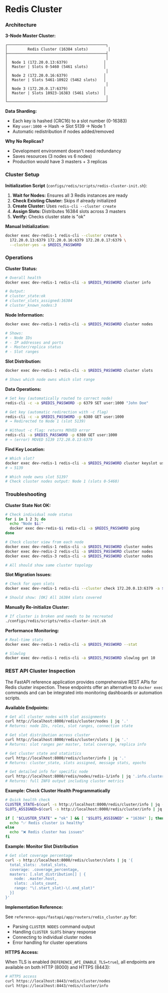 # Redis Cluster

### Architecture

**3-Node Master Cluster:**
```
┌────────────────────────────────────────────┐
│         Redis Cluster (16384 slots)         │
├────────────────────────────────────────────┤
│                                            │
│  Node 1 (172.20.0.13:6379)                │
│  Master | Slots 0-5460 (5461 slots)       │
│                                            │
│  Node 2 (172.20.0.16:6379)                │
│  Master | Slots 5461-10922 (5462 slots)   │
│                                            │
│  Node 3 (172.20.0.17:6379)                │
│  Master | Slots 10923-16383 (5461 slots)  │
│                                            │
└────────────────────────────────────────────┘
```

**Data Sharding:**
- Each key is hashed (CRC16) to a slot number (0-16383)
- Key `user:1000` → Hash → Slot 5139 → Node 1
- Automatic redistribution if nodes added/removed

**Why No Replicas?**
- Development environment doesn't need redundancy
- Saves resources (3 nodes vs 6 nodes)
- Production would have 3 masters + 3 replicas

### Cluster Setup

**Initialization Script** (`configs/redis/scripts/redis-cluster-init.sh`):

1. **Wait for Nodes:** Ensures all 3 Redis instances are ready
2. **Check Existing Cluster:** Skips if already initialized
3. **Create Cluster:** Uses `redis-cli --cluster create`
4. **Assign Slots:** Distributes 16384 slots across 3 masters
5. **Verify:** Checks cluster state is "ok"

**Manual Initialization:**
```bash
docker exec dev-redis-1 redis-cli --cluster create \
  172.20.0.13:6379 172.20.0.16:6379 172.20.0.17:6379 \
  --cluster-yes -a $REDIS_PASSWORD
```

### Operations

**Cluster Status:**
```bash
# Overall health
docker exec dev-redis-1 redis-cli -a $REDIS_PASSWORD cluster info

# Output:
# cluster_state:ok
# cluster_slots_assigned:16384
# cluster_known_nodes:3
```

**Node Information:**
```bash
docker exec dev-redis-1 redis-cli -a $REDIS_PASSWORD cluster nodes

# Shows:
# - Node IDs
# - IP addresses and ports
# - Master/replica status
# - Slot ranges
```

**Slot Distribution:**
```bash
docker exec dev-redis-1 redis-cli -a $REDIS_PASSWORD cluster slots

# Shows which node owns which slot range
```

**Data Operations:**
```bash
# Set key (automatically routed to correct node)
redis-cli -c -a $REDIS_PASSWORD -p 6379 SET user:1000 "John Doe"

# Get key (automatic redirection with -c flag)
redis-cli -c -a $REDIS_PASSWORD -p 6380 GET user:1000
# → Redirected to Node 1 (slot 5139)

# Without -c flag: returns MOVED error
redis-cli -a $REDIS_PASSWORD -p 6380 GET user:1000
# → (error) MOVED 5139 172.20.0.13:6379
```

**Find Key Location:**
```bash
# Which slot?
docker exec dev-redis-1 redis-cli -a $REDIS_PASSWORD cluster keyslot user:1000
# → 5139

# Which node owns slot 5139?
# Check cluster nodes output: Node 1 (slots 0-5460)
```

### Troubleshooting

**Cluster State Not OK:**
```bash
# Check individual node status
for i in 1 2 3; do
  echo "Node $i:"
  docker exec dev-redis-$i redis-cli -a $REDIS_PASSWORD ping
done

# Check cluster view from each node
docker exec dev-redis-1 redis-cli -a $REDIS_PASSWORD cluster nodes
docker exec dev-redis-2 redis-cli -a $REDIS_PASSWORD cluster nodes
docker exec dev-redis-3 redis-cli -a $REDIS_PASSWORD cluster nodes

# All should show same cluster topology
```

**Slot Migration Issues:**
```bash
# Check for open slots
docker exec dev-redis-1 redis-cli --cluster check 172.20.0.13:6379 -a $REDIS_PASSWORD

# Should show: [OK] All 16384 slots covered
```

**Manually Re-initialize Cluster:**
```bash
# If cluster is broken and needs to be recreated
./configs/redis/scripts/redis-cluster-init.sh
```

**Performance Monitoring:**
```bash
# Real-time stats
docker exec dev-redis-1 redis-cli -a $REDIS_PASSWORD --stat

# Slowlog
docker exec dev-redis-1 redis-cli -a $REDIS_PASSWORD slowlog get 10
```

### REST API Cluster Inspection

The FastAPI reference application provides comprehensive REST APIs for Redis cluster inspection. These endpoints offer an alternative to `docker exec` commands and can be integrated into monitoring dashboards or automation scripts.

**Available Endpoints:**

```bash
# Get all cluster nodes with slot assignments
curl http://localhost:8000/redis/cluster/nodes | jq '.'
# Returns: node IDs, roles, slot ranges, connection state

# Get slot distribution across cluster
curl http://localhost:8000/redis/cluster/slots | jq '.'
# Returns: slot ranges per master, total coverage, replica info

# Get cluster state and statistics
curl http://localhost:8000/redis/cluster/info | jq '.'
# Returns: cluster_state, slots assigned, message stats, epochs

# Get detailed info for specific node
curl http://localhost:8000/redis/nodes/redis-1/info | jq '.info.cluster*'
# Returns: full INFO output including cluster metrics
```

**Example: Check Cluster Health Programmatically**

```bash
# Quick health check
CLUSTER_STATE=$(curl -s http://localhost:8000/redis/cluster/info | jq -r '.cluster_info.cluster_state')
SLOTS_ASSIGNED=$(curl -s http://localhost:8000/redis/cluster/info | jq -r '.cluster_info.cluster_slots_assigned')

if [ "$CLUSTER_STATE" = "ok" ] && [ "$SLOTS_ASSIGNED" = "16384" ]; then
  echo "✅ Redis cluster is healthy"
else
  echo "❌ Redis cluster has issues"
fi
```

**Example: Monitor Slot Distribution**

```bash
# Get slot coverage percentage
curl -s http://localhost:8000/redis/cluster/slots | jq '{
  total_slots: .total_slots,
  coverage: .coverage_percentage,
  masters: [.slot_distribution[] | {
    node: .master.host,
    slots: .slots_count,
    range: "\(.start_slot)-\(.end_slot)"
  }]
}'
```

**Implementation Reference:**

See `reference-apps/fastapi/app/routers/redis_cluster.py` for:
- Parsing `CLUSTER NODES` command output
- Handling `CLUSTER SLOTS` binary response
- Connecting to individual cluster nodes
- Error handling for cluster operations

**HTTPS Access:**

When TLS is enabled (`REFERENCE_API_ENABLE_TLS=true`), all endpoints are available on both HTTP (8000) and HTTPS (8443):

```bash
# HTTPS access
curl https://localhost:8443/redis/cluster/nodes
curl https://localhost:8443/redis/cluster/info
```

